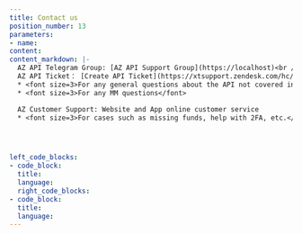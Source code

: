 ```yaml
---
title: Contact us
position_number: 13
parameters:
- name:
content:
content_markdown: |-
  AZ API Telegram Group: [AZ API Support Group](https://localhost)<br />
  AZ API Ticket： [Create API Ticket](https://xtsupport.zendesk.com/hc/zh-cn/requests/new?ticket_form_id=14988676408857)
  * <font size=3>For any general questions about the API not covered in the documentation.</font>
  * <font size=3>For any MM questions</font>

  AZ Customer Support: Website and App online customer service
  * <font size=3>For cases such as missing funds, help with 2FA, etc.</font>




left_code_blocks:
- code_block:
  title:
  language:
  right_code_blocks:
- code_block:
  title:
  language:
---
```

